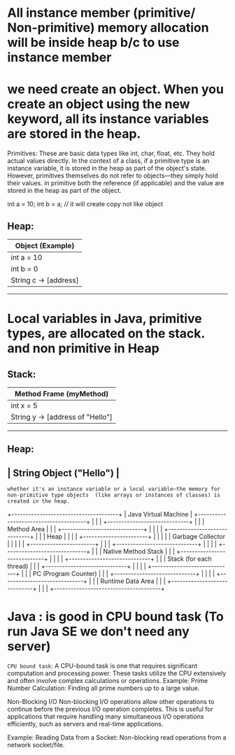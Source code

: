 
# All instance member (primitive/ Non-primitive) memory allocation will be inside heap b/c to use instance member 
# we need create an object. When you create an object using the new keyword, all its instance variables are stored in the heap.

Primitives: These are basic data types like int, char, float, etc. They hold actual values directly. 
In the context of a class, if a primitive type is an instance variable, it is stored in the heap as part of the 
object's state. However, primitives themselves do not refer to objects—they simply hold their values.
in primitive both the reference (if applicable) and the value are stored in the heap as part of the object.

int a = 10; 
int b = a; // it will create copy not like object 

Heap:
-------------------------
| Object (Example)      |
|-----------------------|
| int a = 10            |
| int b = 0             |
| String c -> [address] |
-------------------------

# Local variables in Java, primitive types, are allocated on the stack. and non primitive in Heap
Stack:
--------------------------------
| Method Frame (myMethod)      |
|------------------------------|
| int x = 5                    |
| String y -> [address of "Hello"] |
--------------------------------

Heap:
--------------------------------
| String Object ("Hello")      |
--------------------------------

`whether it's an instance variable or a local variable—the memory for non-primitive type objects 
(like arrays or instances of classes) is created in the heap.`



+--------------------------------------+
|          Java Virtual Machine        |
+--------------------------------------+
|                                      |
|   +-----------------------------+    |
|   |       Method Area           |    |
|   +-----------------------------+    |
|                                      |
|   +-----------------------------+    |
|   |          Heap               |    |
|   |  +-----------------------+  |    |
|   |  |   Garbage Collector   |  |    |
|   |  +-----------------------+  |    |
|   +-----------------------------+    |
|                                      |
|   +-----------------------------+    |
|   |   Native Method Stack       |    |
|   +-----------------------------+    |
|                                      |
|   +-----------------------------+    |
|   |  Stack (for each thread)    |    |
|   +-----------------------------+    |
|                                      |
|   +-----------------------------+    |
|   |  PC (Program Counter)       |    |
|   +-----------------------------+    |
|                                      |
|   +-----------------------------+    |
|   |     Runtime Data Area       |    |
|   +-----------------------------+    |
|                                      |
+--------------------------------------+

# Java : is good in CPU bound task (To run Java SE we don't need any server)
`CPU bound task`: A CPU-bound task is one that requires significant computation and processing power. 
These tasks utilize the CPU extensively and often involve complex calculations or operations.
Example: Prime Number Calculation: Finding all prime numbers up to a large value.

Non-Blocking I/O
Non-blocking I/O operations allow other operations to continue before the previous I/O operation completes. 
This is useful for applications that require handling many simultaneous I/O operations efficiently, 
such as servers and real-time applications.

Example:
Reading Data from a Socket: Non-blocking read operations from a network socket/file.
